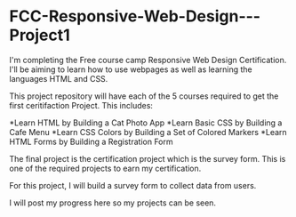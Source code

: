 # FCC-Responsive-Web-Design---Project1
I'm completing the Free course camp Responsive Web Design Certification. I'll be aiming to learn how to use webpages as well as learning the languages HTML and CSS.

This project repository will have each of the 5 courses required to get the first ceritifaction Project. This includes:

*Learn HTML by Building a Cat Photo App
*Learn Basic CSS by Building a Cafe Menu
*Learn CSS Colors by Building a Set of Colored Markers
*Learn HTML Forms by Building a Registration Form

The final project is the certification project which is the survey form.
This is one of the required projects to earn my certification.

For this project, I will build a survey form to collect data from  users.

I will post my progress here so my projects can be seen.
